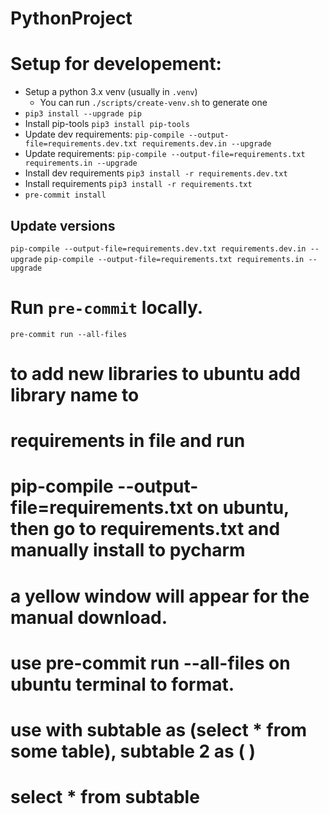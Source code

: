 # PythonProject

# Setup for developement:

- Setup a python 3.x venv (usually in `.venv`)
  - You can run `./scripts/create-venv.sh` to generate one
- `pip3 install --upgrade pip`
- Install pip-tools `pip3 install pip-tools`
- Update dev requirements: `pip-compile --output-file=requirements.dev.txt requirements.dev.in --upgrade`
- Update requirements: `pip-compile --output-file=requirements.txt requirements.in --upgrade`
- Install dev requirements `pip3 install -r requirements.dev.txt`
- Install requirements `pip3 install -r requirements.txt`
- `pre-commit install`

## Update versions

`pip-compile --output-file=requirements.dev.txt requirements.dev.in --upgrade`
`pip-compile --output-file=requirements.txt requirements.in --upgrade`

# Run `pre-commit` locally.

`pre-commit run --all-files`

# to add new libraries to ubuntu add library name to

# requirements in file and run

# pip-compile --output-file=requirements.txt on ubuntu, then go to requirements.txt and manually install to pycharm

# a yellow window will appear for the manual download.

# use pre-commit run --all-files on ubuntu terminal to format.

# use with subtable as (select \* from some table), subtable 2 as ( )

# select \* from subtable
